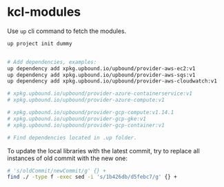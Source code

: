 # kcl-modules

Use `up` cli command to fetch the modules.

```bash
up project init dummy


# Add dependencies, examples:
up dependency add xpkg.upbound.io/upbound/provider-aws-ec2:v1
up dependency add xpkg.upbound.io/upbound/provider-aws-sqs:v1
up dependency add xpkg.upbound.io/upbound/provider-aws-cloudwatch:v1

# xpkg.upbound.io/upbound/provider-azure-containerservice:v1
# xpkg.upbound.io/upbound/provider-azure-compute:v1

# xpkg.upbound.io/upbound/provider-gcp-compute:v1.14.1
# xpkg.upbound.io/upbound/provider-gcp-gke:v1
# xpkg.upbound.io/upbound/provider-gcp-container:v1

# Find dependencies located in .up folder.
```

To update the local libraries with the latest commit, try to replace all
instances of old commit with the new one:

```bash
# 's/oldCommit/newCommit/g' {} +
find ./ -type f -exec sed -i 's/1b426db/d5febc7/g' {} +
```